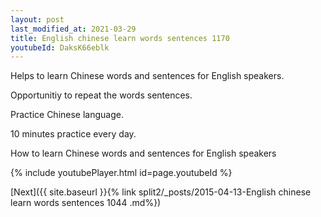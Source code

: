 ```yaml
---
layout: post
last_modified_at: 2021-03-29
title: English chinese learn words sentences 1170 
youtubeId: DaksK66eblk
---
```

 
 
Helps to learn Chinese words and sentences for English speakers.

Opportunitiy to repeat the words sentences. 

Practice Chinese language. 
 
10 minutes practice every day. 
 
How to learn Chinese words and sentences for English speakers 
 
{% include youtubePlayer.html id=page.youtubeId %}
 
 
[Next]({{ site.baseurl }}{% link  split2/_posts/2015-04-13-English chinese learn words sentences 1044 .md%})
 
